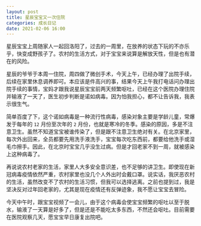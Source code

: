 ```yaml
---
layout: post
title: 星辰宝宝又一次住院
categories: 成长日记
date: 2021-02-06 16:00
---
```


星辰宝宝上周随家人一起回洛阳了，过去的一周里，在放养的状态下玩的不亦乐乎，快变成野孩子了。农村的生活方式，对于宝宝来说算是解放天性，但是也有潜在的风险。

<!--more-->

星辰的爷爷于本周一住院，周四做了微创手术，今天上午，已经办理了出院手续，后续在家里休息调养即可。本应该是件高兴的事，结果今天上午我打电话问办理出院手续的事情，宝妈才跟我说星辰宝宝前两天频繁呕吐，已经在这个医院办理住院并输液了一天了，医生初步判断是诺如病毒。因为怕我担心，都不让告诉我，我表示很生气。

简单百度了下，这个诺如病毒是一种流行性病毒，感染对象主要是学龄儿童，常爆发于每年的 `12` 月份至次年的 `2` 月份，也就是寒冷的冬季。感染的原因，多是不注意卫生。虽然不知道宝宝被谁传染了，但是跟不注意卫生绝对有关。在北京家里，每次外出回来，全员都要先用洗手液洗手，宝宝每次吃东西前，都要给他洗手或湿毛巾擦手。因此，在北京时宝宝几乎没生过病。但是才回老家不到一周，就被感染上这种病毒了。

再说说农村老家的生活，家里人大多安全意识差，也不足够的讲卫生。即使现在新冠病毒疫情依然严重，农村家里也没几个人外出时会戴口罩。说实话，我厌恶农村的生活，虽然改变不了农村的生活习惯，但我可以选择逃离。之前也提到过，我是坚决反对过年回老家的，尤其是现在疫情还有反弹迹象，我不愿让宝宝去冒险。

今天中午时，跟宝宝视频了一会儿，由于这个病毒会使宝宝频繁的呕吐以至于脱水，输液了一天算是好多了，但是还是不能吃太多东西，不然还会呕吐。目前需要在医院观察几天，愿宝宝早日康复出院吧。

